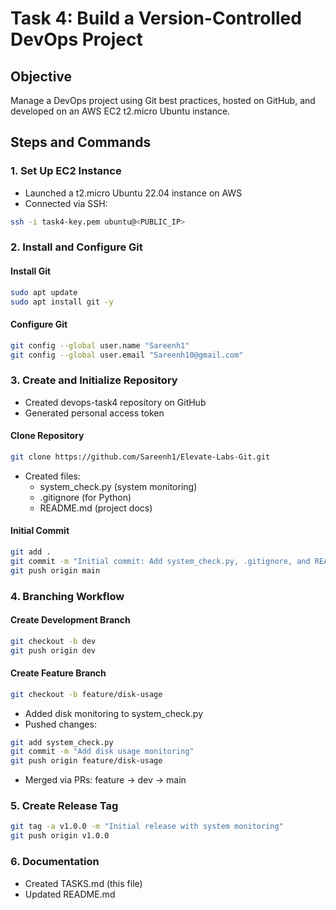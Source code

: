 # Task 4: Build a Version-Controlled DevOps Project

## Objective
Manage a DevOps project using Git best practices, hosted on GitHub, and developed on an AWS EC2 t2.micro Ubuntu instance.

## Steps and Commands

### 1. Set Up EC2 Instance
- Launched a t2.micro Ubuntu 22.04 instance on AWS
- Connected via SSH:

```bash
ssh -i task4-key.pem ubuntu@<PUBLIC_IP>
```

### 2. Install and Configure Git

#### Install Git
```bash
sudo apt update
sudo apt install git -y
```

#### Configure Git
```bash
git config --global user.name "Sareenh1"
git config --global user.email "Sareenh10@gmail.com"
```

### 3. Create and Initialize Repository
- Created devops-task4 repository on GitHub
- Generated personal access token

#### Clone Repository
```bash
git clone https://github.com/Sareenh1/Elevate-Labs-Git.git
```

- Created files:
  - system_check.py (system monitoring)
  - .gitignore (for Python)
  - README.md (project docs)

#### Initial Commit
```bash
git add .
git commit -m "Initial commit: Add system_check.py, .gitignore, and README.md"
git push origin main
```

### 4. Branching Workflow

#### Create Development Branch
```bash
git checkout -b dev
git push origin dev
```

#### Create Feature Branch
```bash
git checkout -b feature/disk-usage
```

- Added disk monitoring to system_check.py
- Pushed changes:

```bash
git add system_check.py
git commit -m "Add disk usage monitoring"
git push origin feature/disk-usage
```

- Merged via PRs: feature → dev → main

### 5. Create Release Tag
```bash
git tag -a v1.0.0 -m "Initial release with system monitoring"
git push origin v1.0.0
```

### 6. Documentation
- Created TASKS.md (this file)
- Updated README.md
